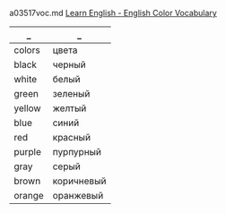 a03517voc.md 
[Learn English - English Color Vocabulary](https://www.youtube.com/watch?v=RSKTEvPpXTc)  


_|_
--|--
colors|цвета
black|черный
white|белый
green|зеленый
yellow|желтый
blue|синий
red|красный
purple|пурпурный
gray|серый
brown|коричневый
orange|оранжевый

